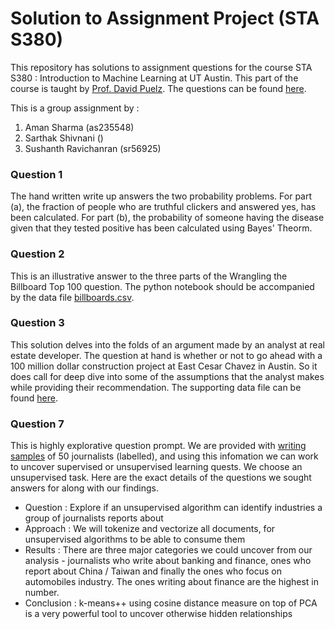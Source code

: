 # Solution to Assignment Project (STA S380)

This repository has solutions to assignment questions for the course STA S380 : Introduction to Machine Learning at UT Austin. This part of the course is taught by [Prof. David Puelz](https://www.mccombs.utexas.edu/faculty-and-research/faculty-directory/david-puelz/). The questions can be found [here](https://github.com/dpuelz/STA380/tree/master/exercises).

This is a group assignment by :
1. Aman Sharma (as235548)
2. Sarthak Shivnani ()
3. Sushanth Ravichanran (sr56925)

### Question 1
The hand written write up answers the two probability problems. For part (a), the fraction of people who are truthful clickers and answered yes, has been calculated. For part (b), the probability of someone having the disease given that they tested positive has been calculated using Bayes' Theorm.

### Question 2
This is an illustrative answer to the three parts of the Wrangling the Billboard Top 100 question. The python notebook should be accompanied by the data file [billboards.csv](https://github.com/dpuelz/STA380/blob/master/data/billboard.csv).

### Question 3
This solution delves into the folds of an argument made by an analyst at real estate developer. The question at hand is whether or not to go ahead with a 100 million dollar construction project at East Cesar Chavez in Austin. So it does call for deep dive into some of the assumptions that the analyst makes while providing their recommendation. The supporting data file can be found [here](https://github.com/dpuelz/STA380/blob/master/data/greenbuildings.csv).

### Question 7
This is highly explorative question prompt. We are provided with [writing samples](https://github.com/dpuelz/STA380/tree/master/data/ReutersC50) of 50 journalists (labelled), and using this infomation we can work to uncover supervised or unsupervised learning quests. We choose an unsupervised task. Here are the exact details of the questions we sought answers for along with our findings. <br>
- Question : Explore if an unsupervised algorithm can identify industries a group of journalists reports about
- Approach : We will tokenize and vectorize all documents, for unsupervised algorithms to be able to consume them
- Results : There are three major categories we could uncover from our analysis - journalists who write about banking and finance, ones who report about China / Taiwan and finally the ones who focus on automobiles industry. The ones writing about finance are the highest in number.
- Conclusion : k-means++ using cosine distance measure on top of PCA is a very powerful tool to uncover otherwise hidden relationships
